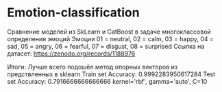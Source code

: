 # Emotion-classification
Сравнение моделей из SkLearn и CatBoost в задаче многоклассовой определения эмоций 
Эмоции 01 = neutral, 02 = calm, 03 = happy, 04 = sad, 05 = angry, 06 = fearful, 07 = disgust, 08 = surprised
Ссылка на датасет:
https://zenodo.org/records/1188976

Итоги:
Лучше всего подошёл метод опорных векторов из предствленных в sklearn
Train set Accuracy: 0.9992283950617284
Test set Accuracy: 0.7916666666666666
kernel='rbf', gamma='auto', C=10
